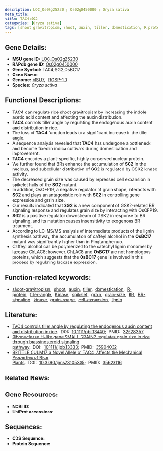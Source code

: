```yaml
---
description: LOC_Os02g25230 ; Os02g0450000 ; Oryza sativa
meta_title:
title: TAC4;SG2
categories: [Oryza sativa]
tags: [shoot gravitropism, shoot, auxin, tiller, domestication, R protein, tiller angle, Kinase, spikelet, grain, grain size, BR, BR signaling, kinase,  BR , grain shape, cell expansion, lignin]
---
```


## Gene Details:
- **MSU gene ID:** [LOC_Os02g25230](http://rice.uga.edu/cgi-bin/ORF_infopage.cgi?orf=LOC_Os02g25230)  
- **RAPdb gene ID:** [Os02g0450000](https://rapdb.dna.affrc.go.jp/locus/?name=Os02g0450000)  
- **Gene Symbol:** TAC4;SG2;OsBC17
- **Gene Name:**
- **Genome:**  [MSU7](http://rice.uga.edu/),&nbsp;&nbsp;[IRGSP-1.0](https://rapdb.dna.affrc.go.jp/download/irgsp1.html)
- **Species:** *Oryza sativa*

## Functional Descriptions:
   - **TAC4** can regulate rice shoot gravitropism by increasing the indole acetic acid content and affecting the auxin distribution.
   - **TAC4** controls tiller angle by regulating the endogenous auxin content and distribution in rice.
   - The loss of **TAC4** function leads to a significant increase in the tiller angle.
   - A sequence analysis revealed that **TAC4** has undergone a bottleneck and become fixed in indica cultivars during domestication and improvement.
   - **TAC4** encodes a plant-specific, highly conserved nuclear protein.
   - We further found that BRs enhance the accumulation of **SG2** in the nucleus, and subcellular distribution of **SG2** is regulated by GSK2 kinase activity.
   - The decreased grain size was caused by repressed cell expansion in spikelet hulls of the **SG2** mutant.
   - In addition, OsOFP19, a negative regulator of grain shape, interacts with **SG2** and plays an antagonistic role with **SG2** in controlling gene expression and grain size.
   - Our results indicated that **SG2** is a new component of GSK2-related BR signaling response and regulates grain size by interacting with OsOFP19.
   - **SG2** is a positive regulator downstream of GSK2 in response to BR signaling, and its mutation causes insensitivity to exogenous BR treatment.
   - According to LC-MS/MS analysis of intermediate products of the lignin synthesis pathway, the accumulation of caffeyl alcohol in the **OsBC17** mutant was significantly higher than in Pingtangheinuo.
   - Caffeyl alcohol can be polymerized to the catechyl lignin monomer by laccase ChLAC8; however, ChLAC8 and **OsBC17** are not homologous proteins, which suggests that the **OsBC17** gene is involved in this process by regulating laccase expression.

## Function-related keywords:
   - [shoot-gravitropism](/tags/shoot-gravitropism/),&nbsp;&nbsp;[shoot](/tags/shoot/),&nbsp;&nbsp;[auxin](/tags/auxin/),&nbsp;&nbsp;[tiller](/tags/tiller/),&nbsp;&nbsp;[domestication](/tags/domestication/),&nbsp;&nbsp;[R-protein](/tags/R-protein/),&nbsp;&nbsp;[tiller-angle](/tags/tiller-angle/),&nbsp;&nbsp;[Kinase](/tags/Kinase/),&nbsp;&nbsp;[spikelet](/tags/spikelet/),&nbsp;&nbsp;[grain](/tags/grain/),&nbsp;&nbsp;[grain-size](/tags/grain-size/),&nbsp;&nbsp;[BR](/tags/BR/),&nbsp;&nbsp;[BR-signaling](/tags/BR-signaling/),&nbsp;&nbsp;[kinase](/tags/kinase/),&nbsp;&nbsp;[grain-shape](/tags/grain-shape/),&nbsp;&nbsp;[cell-expansion](/tags/cell-expansion/),&nbsp;&nbsp;[lignin](/tags/lignin/)

## Literature:
   - [TAC4 controls tiller angle by regulating the endogenous auxin content and distribution in rice](https://www.doi.org/10.1111/pbi.13440).&nbsp;&nbsp;DOI:&nbsp;&nbsp;[10.1111/pbi.13440](https://www.doi.org/10.1111/pbi.13440);&nbsp;&nbsp;PMID:&nbsp;&nbsp;[32628357](https://pubmed.ncbi.nlm.nih.gov/32628357/)
   - [Ribonuclease H-like gene SMALL GRAIN2 regulates grain size in rice through brassinosteroid signaling pathway](https://www.doi.org/10.1111/jipb.13333).&nbsp;&nbsp;DOI:&nbsp;&nbsp;[10.1111/jipb.13333](https://www.doi.org/10.1111/jipb.13333);&nbsp;&nbsp;PMID:&nbsp;&nbsp;[35904032](https://pubmed.ncbi.nlm.nih.gov/35904032/)
   - [BRITTLE CULM17, a Novel Allele of TAC4, Affects the Mechanical Properties of Rice Plants](https://www.doi.org/10.3390/ijms23105305).&nbsp;&nbsp;DOI:&nbsp;&nbsp;[10.3390/ijms23105305](https://www.doi.org/10.3390/ijms23105305);&nbsp;&nbsp;PMID:&nbsp;&nbsp;[35628116](https://pubmed.ncbi.nlm.nih.gov/35628116/)

## Related News:

## Gene Resources:
- **NCBI ID:**  []()
- **UniProt accessions:** [](https://www.uniprot.org/uniprotkb//entry)

## Sequences:
- **CDS Sequence:**
- **Protein Sequence:**
